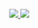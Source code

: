 <a href="#">
<img src="https://github-readme-streak-stats.herokuapp.com/?user=elvybean"/>
</a>

<a href="#">
<img src="https://github-readme-stats.vercel.app/api/top-langs/?username=elvybean&count_private=true"/>
</a>

<!--

<a href="#">
  <img align=left src="https://github-readme-stats.vercel.app/api/top-langs/?username=elvybean&layout=compact&count_private=true" />
</a>


<a href="#">
  <img src="https://github-readme-stats.vercel.app/api?username=elvybean&count_private=true&show_icons=true" />
</a>

<a href="https://github.com/elvybean/github-stats">
<img src="https://github.com/elvybean/github-stats/blob/master/generated/overview.svg#gh-light-mode-only" />
<img src="https://github.com/elvybean/github-stats/blob/master/generated/languages.svg#gh-light-mode-only" />
</a>

<div class="badge-base LI-profile-badge" data-locale="en_US" data-size="large" data-theme="light" data-type="HORIZONTAL" data-vanity="elvisoberoatkins" data-version="v1"><a class="badge-base__link LI-simple-link" href="https://uk.linkedin.com/in/elvisoberoatkins?trk=profile-badge">Elvis Obero-Atkins</a></div>

-->
              
              

